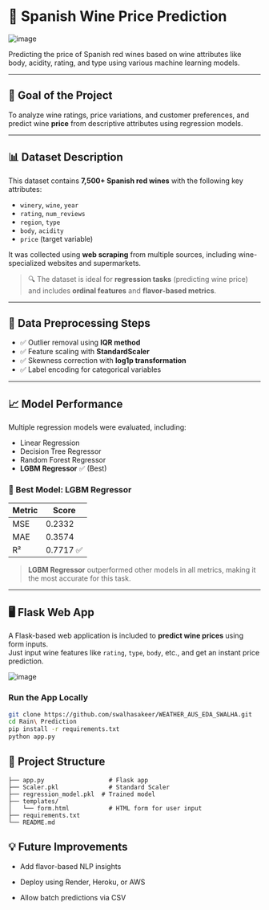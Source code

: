# 🍷 Spanish Wine Price Prediction

![image](https://github.com/user-attachments/assets/cb61a6f7-6627-472f-ba9f-752ebebcf156)


Predicting the price of Spanish red wines based on wine attributes like body, acidity, rating, and type using various machine learning models.

---

## 🥅 Goal of the Project

To analyze wine ratings, price variations, and customer preferences, and predict wine **price** from descriptive attributes using regression models.

---

## 📊 Dataset Description

This dataset contains **7,500+ Spanish red wines** with the following key attributes:

- `winery`, `wine`, `year`
- `rating`, `num_reviews`
- `region`, `type`
- `body`, `acidity`
- `price` (target variable)

It was collected using **web scraping** from multiple sources, including wine-specialized websites and supermarkets.

> 🔍 The dataset is ideal for **regression tasks** (predicting wine price) and includes **ordinal features** and **flavor-based metrics**.

---

## 🧪 Data Preprocessing Steps

- ✅ Outlier removal using **IQR method**
- ✅ Feature scaling with **StandardScaler**
- ✅ Skewness correction with **log1p transformation**
- ✅ Label encoding for categorical variables

---

## 📈 Model Performance

Multiple regression models were evaluated, including:

- Linear Regression
- Decision Tree Regressor
- Random Forest Regressor
- **LGBM Regressor** ✅ (Best)

### 📌 Best Model: LGBM Regressor

| Metric | Score |
|--------|-------|
| MSE    | 0.2332 |
| MAE    | 0.3574 |
| R²     | 0.7717 ✅ |

> **LGBM Regressor** outperformed other models in all metrics, making it the most accurate for this task.

---

## 🖥️ Flask Web App

A Flask-based web application is included to **predict wine prices** using form inputs.  
Just input wine features like `rating`, `type`, `body`, etc., and get an instant price prediction.

![image](https://github.com/user-attachments/assets/ae55142f-fa6a-4f26-8f8e-32f24a88fefa) 

### Run the App Locally

   ```bash
   git clone https://github.com/swalhasakeer/WEATHER_AUS_EDA_SWALHA.git
   cd Rain\ Prediction
   pip install -r requirements.txt
   python app.py
   ```

## 🔧 Project Structure

```
├── app.py                  # Flask app
├── Scaler.pkl              # Standard Scaler
├── regression_model.pkl  # Trained model
├── templates/
│   └── form.html           # HTML form for user input               
├── requirements.txt
└── README.md
```

## 💡 Future Improvements
-  Add flavor-based NLP insights

-  Deploy using Render, Heroku, or AWS

-  Allow batch predictions via CSV

